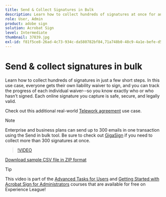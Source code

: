 ```yaml
---
title: Send & Collect Signatures in Bulk
description: Learn how to collect hundreds of signatures at once for any document in just a few short steps
role: User, Admin
product: adobe sign
solution: Acrobat Sign
level: Intermediate
thumbnail: 37839.jpg
exl-id: f81f5ce8-26ad-4c73-934c-da580782bf84,71a748b0-48c9-4a1e-befe-d5f311d6c05e
---
```

# Send & collect signatures in bulk

Learn how to collect hundreds of signatures in just a few short steps. In this use case, everyone gets their own liability waiver to sign, and you can track the progress of each individual waiver--so you know exactly who or who hasn’t signed. Each online signature you capture is safe, secure, and legally valid. 

Check out this additional real-world [Telework agreement](https://experienceleague.adobe.com/docs/document-cloud-learn/sign-learning-hub/expand/recipes/gov/usecasegovtelework.html?lang=en) use case.

>[!NOTE]
>
>Enterprise and business plans can send up to 300 emails in one transaction using the Send in bulk tool. Be sure to check out [GigaSign](https://experienceleague.adobe.com/docs/document-cloud-learn/sign-learning-hub/develop/custom/gigasign.html?lang=en) if you need to collect more than 300 signatures at once.

>[!VIDEO](https://video.tv.adobe.com/v/33655?hidetitle=true)

[Download sample CSV file in ZIP format](../assets/megasign_merge_sample.zip)

>[!TIP]
>
>This video is part of the [Advanced Tasks for Users](https://experienceleague.adobe.com/?recommended=Sign-U-1-2020.3) and [Getting Started with Acrobat Sign for Administrators](https://experienceleague.adobe.com/?recommended=Sign-A-1-2020.2) courses that are available for free on Experience League!
